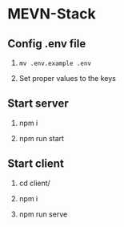 # MEVN-Stack

## Config .env file

1. ```mv .env.example .env```

2. Set proper values to the keys

## Start server

1. npm i

2. npm run start

## Start client

1. cd client/

2. npm i

3. npm run serve
